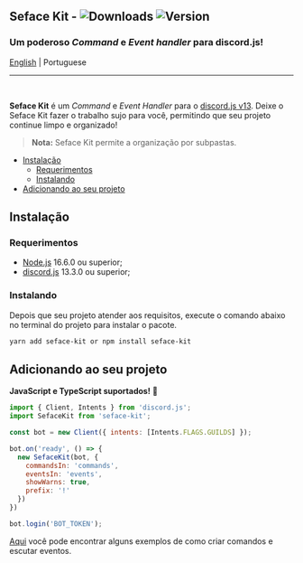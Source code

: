 ## Seface Kit - ![Downloads](https://img.shields.io/npm/dm/seface-kit?label=Downloads&style=flat-square) ![Version](https://img.shields.io/npm/v/seface-kit?label=Version&style=flat-square)
### Um poderoso _Command_ e _Event handler_ para discord.js!
[English](./../README.md) | Portuguese

---
<br/>

**Seface Kit** é um _Command_ e _Event Handler_ para o [discord.js v13](https://github.com/discordjs/discord.js/releases/tag/13.0.0). Deixe o Seface Kit fazer o trabalho sujo para você, permitindo que seu projeto continue limpo e organizado!

> **Nota:** Seface Kit permite a organização por subpastas.

- [Instalação](#instalação)
  - [Requerimentos](#requerimentos)
  - [Instalando](#instalando)
- [Adicionando ao seu projeto](#adicionando-ao-seu-projeto)

## Instalação
### Requerimentos
  * [Node.js](https://nodejs.org/en/) 16.6.0 ou superior;
  * [discord.js](https://discord.js.org/) 13.3.0 ou superior;

### Instalando
Depois que seu projeto atender aos requisitos, execute o comando abaixo no terminal do projeto para instalar o pacote.

```sh
yarn add seface-kit or npm install seface-kit
```

## Adicionando ao seu projeto
**JavaScript e TypeScript suportados!** 🎉

```js
import { Client, Intents } from 'discord.js';
import SefaceKit from 'seface-kit';

const bot = new Client({ intents: [Intents.FLAGS.GUILDS] });

bot.on('ready', () => {
  new SefaceKit(bot, {
    commandsIn: 'commands',
    eventsIn: 'events',
    showWarns: true,
    prefix: '!'
  })
})

bot.login('BOT_TOKEN');
```
[Aqui](./examples) você pode encontrar alguns exemplos de como criar comandos e escutar eventos.
